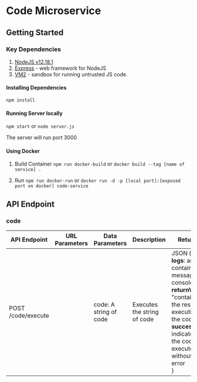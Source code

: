# Code Microservice

## Getting Started

### Key Dependencies
1. [NodeJS v12.18.1](https://nodejs.org/en/)
2. [Express](http://expressjs.com/) -  web framework for NodeJS
3. [VM2](https://github.com/patriksimek/vm2) -  sandbox for running untrusted JS code.

#### Installing Dependencies 

`npm install`

#### Running Server locally

`npm start` or `node server.js`

The server will run port 3000

#### Using Docker

1. Build Container
`npm run docker-build`
or
`docker build --tag [name of service] .`

2. Run
`npm run docker-run`
or
`docker run -d -p [local port]:[exposed port on docker] code-service`

## API Endpoint

### code

| API Endpoint | URL Parameters | Data Parameters | Description | Returns |
| --- | --- | --- | --- | --- |
| POST /code/execute | | code: A string of code | Executes the string of code | JSON { <br/> **logs**: array containing messages in console.log, <br/> **returnValue**: "contains the result of executing the code", <br/> **success**: indicates if the code executed without error <br/>} |